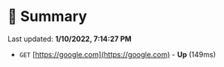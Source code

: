 # 📖 Summary
Last updated: **1/10/2022, 7:14:27 PM**

- `GET` [https://google.com](https://google.com) - **Up** (149ms)
